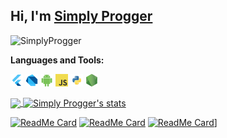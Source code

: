 ## Hi, I'm [Simply Progger](https://vk.com/hackmastep)

<p align="left"> <img src="https://komarev.com/ghpvc/?username=SimplyProgger&label=Views&color=blue&style=plastic" alt="SimplyProgger" /> </p>

**Languages and Tools:**

<code><img height="20" src="https://raw.githubusercontent.com/github/explore/80688e429a7d4ef2fca1e82350fe8e3517d3494d/topics/flutter/flutter.png"></code>
<code><img height="20" src="https://raw.githubusercontent.com/github/explore/80688e429a7d4ef2fca1e82350fe8e3517d3494d/topics/dart/dart.png"></code>
<code><img height="20" src="https://raw.githubusercontent.com/github/explore/80688e429a7d4ef2fca1e82350fe8e3517d3494d/topics/android/android.png"></code>
<code><img height="20" src="https://raw.githubusercontent.com/github/explore/80688e429a7d4ef2fca1e82350fe8e3517d3494d/topics/javascript/javascript.png"></code>
<code><img height="20" src="https://raw.githubusercontent.com/github/explore/80688e429a7d4ef2fca1e82350fe8e3517d3494d/topics/python/python.png"></code>
<code><img height="20" src="https://raw.githubusercontent.com/github/explore/80688e429a7d4ef2fca1e82350fe8e3517d3494d/topics/nodejs/nodejs.png"></code>   

<a href="https://github.com/SimplyProgger">
  <img align="center" src="https://github-readme-stats.vercel.app/api/top-langs/?username=SimplyProgger&theme=react&hide_langs_below=1" />
</a>
<a href="https://github.com/SimplyProgger">
 <img align="center" src="https://github-readme-stats.vercel.app/api?username=SimplyProgger&show_icons=true&theme=react&line_height=27" alt="Simply Progger's stats"/>
</a>


[![ReadMe Card](https://github-readme-stats.vercel.app/api/pin/?username=SimplyProgger&repo=TheLearn&theme=react)](https://github.com/SimplyProgger/TheLearn)
[![ReadMe Card](https://github-readme-stats.vercel.app/api/pin/?username=SimplyProgger&repo=SimplyProgger-Website&theme=react)](https://github.com/SimplyProgger/SimplyProgger-Website)
[![ReadMe Card](https://github-readme-stats.vercel.app/api/pin/?username=SimplyProgger&repo=GitHub-ReadMe-Stats&theme=react)](https://github.com/SimplyProgger/GitHub-ReadMe-Stats)]
